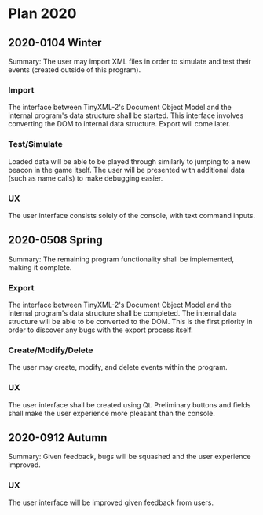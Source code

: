 # Plan 2020

## 2020-0104 Winter

Summary: The user may import XML files in order to simulate and test their events (created outside of this program).

### Import

The interface between TinyXML-2's Document Object Model and the internal program's data structure shall be started.
This interface involves converting the DOM to internal data structure. Export will come later.

### Test/Simulate

Loaded data will be able to be played through similarly to jumping to a new beacon in the game itself.
The user will be presented with additional data (such as name calls) to make debugging easier.

### UX

The user interface consists solely of the console, with text command inputs.

## 2020-0508 Spring

Summary: The remaining program functionality shall be implemented, making it complete.

### Export

The interface between TinyXML-2's Document Object Model and the internal program's data structure shall be completed.
The internal data structure will be able to be converted to the DOM.
This is the first priority in order to discover any bugs with the export process itself.

### Create/Modify/Delete

The user may create, modify, and delete events within the program.

### UX

The user interface shall be created using Qt.
Preliminary buttons and fields shall make the user experience more pleasant than the console. 

## 2020-0912 Autumn

Summary: Given feedback, bugs will be squashed and the user experience improved.

### UX

The user interface will be improved given feedback from users.
